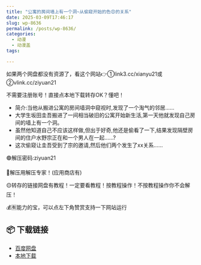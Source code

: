 ```yaml
---
title: "公寓的房间墙上有一个洞~从偷窥开始的色😍的关系"
date: 2025-03-09T17:46:17
slug: wp-8636
permalink: /posts/wp-8636/
categories:
  - 动漫
  - 动漫盖
tags:

---
```


如果两个网盘都没有资源了，看这个网站👉①link3.cc/xianyu21或②vlink.cc/ziyuan21

不需要注册账号！直接点本地下载转存OK？懂吧！

*   简介:当他从搬进公寓的房间墙洞中窥视时,发现了一个淘气的邻居……
*   大学生坂田圭吾搬进了一间相当破旧的公寓开始新生活,第一天他就发现自己房间的墙上有一个洞。
*   虽然他知道自己不应该这样做,但出于好奇,他还是偷看了一下,结果发现隔壁房间的住户水野宗正在和一个男人在一起……?
*   这次偷窥让圭吾受到了宗的邀请,然后他们两个发生了xx关系……

🟢解压密码:ziyuan21

🔵解压用解压专家！(应用商店有)

🟡转存的链接网盘有教程！一定要看教程！按教程操作！不按教程操作你不会解压！

💰🈶能力的宝，可以点左下角赞赏支持一下网站运行

## 📦 下载链接
- [百度网盘](https://blziyuan21.com/pay-download/8636?key=9836e93191&down_id=0)
- [本地下载](https://blziyuan21.com/pay-download/8636?key=9836e93191&down_id=1)

